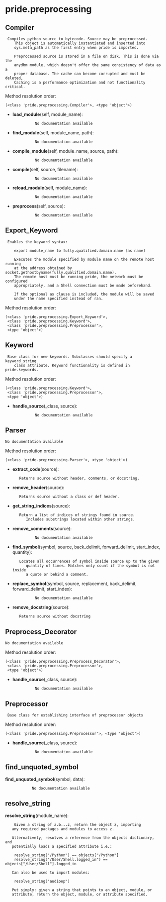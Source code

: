 pride.preprocessing
==============



Compiler
--------------

	 Compiles python source to bytecode. Source may be preprocessed.
        This object is automatically instantiated and inserted into
        sys.meta_path as the first entry when pride is imported.

        Preprocessed source is stored in a file on disk. This is done via the
        anydbm module, which doesn't offer the same consistency of data as a 
        proper database. The cache can become corrupted and must be deleted, 
        Caching is a performance optimization and not functionality critical. 


Method resolution order: 

	(<class 'pride.preprocessing.Compiler'>, <type 'object'>)

- **load_module**(self, module_name):

				No documentation available


- **find_module**(self, module_name, path):

				No documentation available


- **compile_module**(self, module_name, source, path):

				No documentation available


- **compile**(self, source, filename):

				No documentation available


- **reload_module**(self, module_name):

				No documentation available


- **preprocess**(self, source):

				No documentation available


Export_Keyword
--------------

	 Enables the keyword syntax:
        
        export module_name to fully.qualified.domain.name [as name]
        
        Executes the module specified by module name on the remote host running
        at the address obtained by socket.gethostbyname(fully.qualified.domain.name).
        The remote host must be running pride, the network must be configured
        appropriately, and a Shell connection must be made beforehand. 
        
        If the optional as clause is included, the module will be saved 
        under the name specified instead of ran. 


Method resolution order: 

	(<class 'pride.preprocessing.Export_Keyword'>,
	 <class 'pride.preprocessing.Keyword'>,
	 <class 'pride.preprocessing.Preprocessor'>,
	 <type 'object'>)

Keyword
--------------

	 Base class for new keywords. Subclasses should specify a keyword_string
        class attribute. Keyword functionality is defined in pride.keywords. 


Method resolution order: 

	(<class 'pride.preprocessing.Keyword'>,
	 <class 'pride.preprocessing.Preprocessor'>,
	 <type 'object'>)

- **handle_source**(_class, source):

				No documentation available


Parser
--------------

	No documentation available


Method resolution order: 

	(<class 'pride.preprocessing.Parser'>, <type 'object'>)

- **extract_code**(source):

		 Returns source without header, comments, or docstring. 


- **remove_header**(source):

		 Returns source without a class or def header. 


- **get_string_indices**(source):

		 Return a list of indices of strings found in source. 
            Includes substrings located within other strings. 


- **remove_comments**(source):

				No documentation available


- **find_symbol**(symbol, source, back_delimit, forward_delimit, start_index, quantity):

		 Locates all occurrences of symbol inside source up to the given
            quantity of times. Matches only count if the symbol is not inside
            a quote or behind a comment. 


- **replace_symbol**(symbol, source, replacement, back_delimit, forward_delimit, start_index):

				No documentation available


- **remove_docstring**(source):

		 Returns source without docstring 


Preprocess_Decorator
--------------

	No documentation available


Method resolution order: 

	(<class 'pride.preprocessing.Preprocess_Decorator'>,
	 <class 'pride.preprocessing.Preprocessor'>,
	 <type 'object'>)

- **handle_source**(_class, source):

				No documentation available


Preprocessor
--------------

	 Base class for establishing interface of preprocessor objects 


Method resolution order: 

	(<class 'pride.preprocessing.Preprocessor'>, <type 'object'>)

- **handle_source**(_class, source):

				No documentation available


find_unquoted_symbol
--------------

**find_unquoted_symbol**(symbol, data):

				No documentation available


resolve_string
--------------

**resolve_string**(module_name):

		Given a string of a.b...z, return the object z, importing 
       any required packages and modules to access z.
       
       Alternatively, resolves a reference from the objects dictionary, and 
       potentially loads a specified attribute i.e.:
        
        resolve_string("/Python") == objects["/Python"]
        resolve_string("/User/Shell.logged_in") == objects["/User/Shell"].logged_in
        
       Can also be used to import modules:
        
        resolve_string("audioop")
        
       Put simply: given a string that points to an object, module, or 
       attribute, return the object, module, or attribute specified. 

